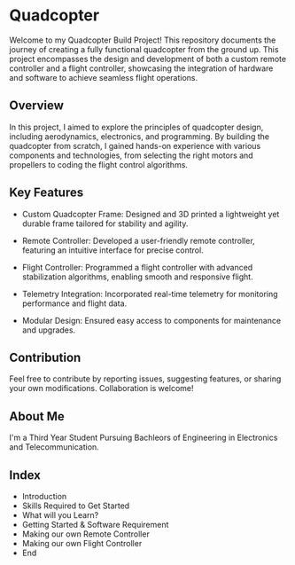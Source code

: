 
# Quadcopter

Welcome to my Quadcopter Build Project! This repository documents the journey of creating a fully functional quadcopter from the ground up. This project encompasses the design and development of both a custom remote controller and a flight controller, showcasing the integration of hardware and software to achieve seamless flight operations.



## Overview
In this project, I aimed to explore the principles of quadcopter design, including aerodynamics, electronics, and programming. By building the quadcopter from scratch, I gained hands-on experience with various components and technologies, from selecting the right motors and propellers to coding the flight control algorithms.
## Key Features
* Custom Quadcopter Frame: Designed and 3D printed a lightweight yet durable frame tailored for stability and agility.

* Remote Controller: Developed a user-friendly remote controller, featuring an intuitive interface for precise control.

* Flight Controller: Programmed a flight controller with advanced stabilization algorithms, enabling smooth and responsive flight.

* Telemetry Integration: Incorporated real-time telemetry for monitoring performance and flight data.

* Modular Design: Ensured easy access to components for maintenance and upgrades.
## Contribution
Feel free to contribute by reporting issues, suggesting features, or sharing your own modifications. Collaboration is welcome!
##  About Me
I'm a Third Year Student Pursuing Bachleors of Engineering 
in Electronics and Telecommunication.
## Index
 * Introduction
 * Skills Required to Get Started
 * What will you Learn?
 * Getting Started & Software Requirement
 * Making our own Remote Controller
 * Making our own Flight Controller
 * End
